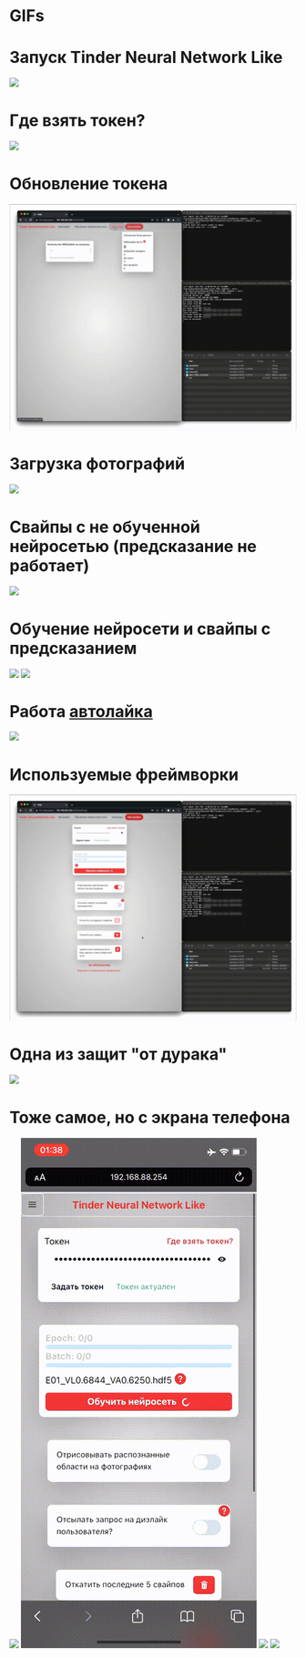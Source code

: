 # GIFs

# Запуск Tinder Neural Network Like
<img src="gitMedia/runtnn.gif"/>

# Где взять токен?
<img src="gitMedia/tokentutorial.gif"/>

# Обновление токена
<img src="gitMedia/tokenapply.gif"/>

# Загрузка фотографий
<img src="gitMedia/downloadForms.gif"/>


# Свайпы с не обученной нейросетью (предсказание не работает)
<img src="gitMedia/NNdontwork.gif"/>

# Обучение нейросети и свайпы с предсказанием
<img src="gitMedia/NNWork.gif"/>
<img src="gitMedia/nnWork2.gif"/>

# Работа [автолайка](/facedetect/faceDetect.py#L156)
<img src="gitMedia/autolikeIsRun.gif"/>

# Используемые фреймворки
<img src="gitMedia/frameworks.gif"/>

# Одна из защит "от дурака"
<img src="gitMedia/faceDetectProtect.gif"/>




# Тоже самое, но с экрана телефона
<img src="gitMedia/downloadNNdatasetMobile.gif"/>
<img src="gitMedia/trainNNMobile.gif"/>
<img src="gitMedia/LikeDislikeUsersMobile.gif"/>
<img src="gitMedia/mautolike.gif"/>

